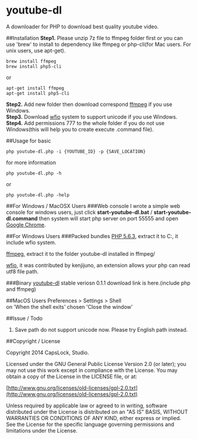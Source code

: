 youtube-dl
==========

A downloader for PHP to download best quality youtube video.

##Installation
**Step1.** Please unzip 7z file to ffmpeg folder first or you can use 'brew' to install to dependency like ffmpeg or php-cli(for Mac users. For unix users, use apt-get).  



	brew install ffmpeg
	brew install php5-cli

or

	apt-get install ffmpeg
	apt-get install php5-cli

**Step2.** Add new folder then download correspond [ffmpeg](https://www.ffmpeg.org/) if you use Windows.  
**Step3.** Download [wfio](https://github.com/kenjiuno/php-wfio) system to support unicode if you use Windows.  
**Step4.** Add permissions 777 to the whole folder if you do not use Windows(this will help you to create execute .command file).  

##Usage
for basic

	php youtube-dl.php -i {YOUTUBE_ID} -p {SAVE_LOCATION}

for more information

	php youtube-dl.php -h

or

	php youtube-dl.php -help

##For Windows / MacOSX Users
###Web console
I wrote a simple web console for windows users, just click **start-youtube-dl.bat** / **start-youtube-dl.command** then system will start php server on port 55555 and open [Google Chrome](https://www.google.com.tw/chrome).

##For Windows Users
###Packed bundles
[PHP 5.6.3](http://goo.gl/JWVzm4), extract it to C:\, it include wfio system.

[ffmpeg](http://goo.gl/OFhRje), extract it to the folder youtube-dl installed in ffmpeg/  

[wfio](https://github.com/kenjiuno/php-wfio), it was contributed by kenjijuno, an extension allows your php can read utf8 file path.

###Binary
[youtube-dl](http://goo.gl/CEYyLq) stable veriosn 0.1.1 download link is here.(include php and ffmpeg)  

##MacOS Users
Preferences > Settings > Shell  
on 'When the shell exits' chosen 'Close the window'

##Issue / Todo
1. Save path do not support unicode now. Please try English path instead.

##Copyright / License

Copyright 2014 CapsLock, Studio.

Licensed under the GNU General Public License Version 2.0 (or later); you may not use this work except in compliance with the License. You may obtain a copy of the License in the LICENSE file, or at:

[http://www.gnu.org/licenses/old-licenses/gpl-2.0.txt](http://www.gnu.org/licenses/old-licenses/gpl-2.0.txt)

Unless required by applicable law or agreed to in writing, software distributed under the License is distributed on an "AS IS" BASIS, WITHOUT WARRANTIES OR CONDITIONS OF ANY KIND, either express or implied. See the License for the specific language governing permissions and limitations under the License.

